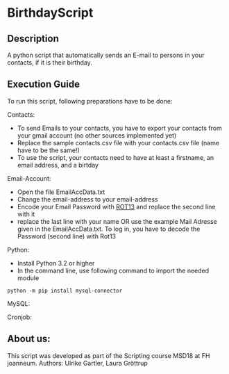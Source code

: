 # BirthdayScript
## Description
A python script that automatically sends an E-mail to persons in your contacts, if it is their birthday.
## Execution Guide
To run this script, following preparations have to be done:

Contacts:
- To send Emails to your contacts, you have to export your contacts from your gmail account (no other sources implemented yet) 
- Replace the sample contacts.csv file with your contacts.csv file (name have to be the same!)
- To use the script, your contacts need to have at least a firstname, an email address, and a birtday

Email-Account:
- Open the file EmailAccData.txt
- Change the email-address to your email-address
- Encode your Email Password with [ROT13](https://gc.de/gc/rot13/) and replace the second line with it
- replace the last line with your name
OR use the example Mail Adresse given in the EmailAccData.txt. To log in, you have to decode the Password (second line) with Rot13

Python:	
- Install Python 3.2 or higher
- In the command line, use following command to import the needed module
```shell
python -m pip install mysql-connector
```

MySQL:

Cronjob:

## About us:
This script was developed as part of the Scripting course MSD18 at FH joanneum.
Authors: Ulrike Gartler, Laura Gröttrup